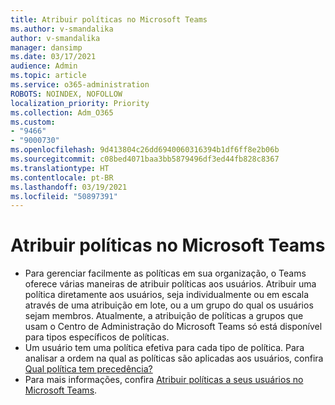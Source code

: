 ```yaml
---
title: Atribuir políticas no Microsoft Teams
ms.author: v-smandalika
author: v-smandalika
manager: dansimp
ms.date: 03/17/2021
audience: Admin
ms.topic: article
ms.service: o365-administration
ROBOTS: NOINDEX, NOFOLLOW
localization_priority: Priority
ms.collection: Adm_O365
ms.custom:
- "9466"
- "9000730"
ms.openlocfilehash: 9d413804c26dd6940060316394b1df6ff8e2b06b
ms.sourcegitcommit: c08bed4071baa3bb5879496df3ed44fb828c8367
ms.translationtype: HT
ms.contentlocale: pt-BR
ms.lasthandoff: 03/19/2021
ms.locfileid: "50897391"
---
```

# <a name="assign-policies-in-microsoft-teams"></a>Atribuir políticas no Microsoft Teams

- Para gerenciar facilmente as políticas em sua organização, o Teams oferece várias maneiras de atribuir políticas aos usuários. Atribuir uma política diretamente aos usuários, seja individualmente ou em escala através de uma atribuição em lote, ou a um grupo do qual os usuários sejam membros.  Atualmente, a atribuição de políticas a grupos que usam o Centro de Administração do Microsoft Teams só está disponível para tipos específicos de políticas. 
- Um usuário tem uma política efetiva para cada tipo de política. Para analisar a ordem na qual as políticas são aplicadas aos usuários, confira [Qual política tem precedência?](https://docs.microsoft.com/microsoftteams/assign-policies#which-policy-takes-precedence)
- Para mais informações, confira [Atribuir políticas a seus usuários no Microsoft Teams](https://docs.microsoft.com/microsoftteams/assign-policies).